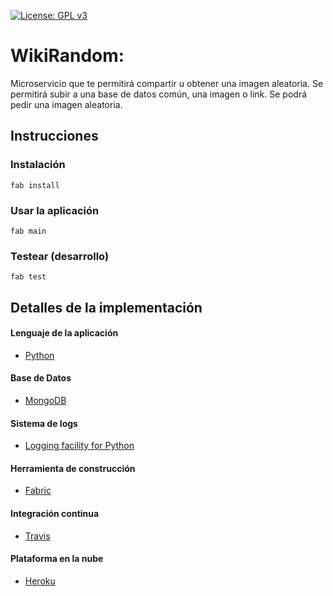 [![License: GPL v3](https://img.shields.io/badge/License-GPLv3-blue.svg)](https://www.gnu.org/licenses/gpl-3.0)
# WikiRandom: 
Microservicio que te permitirá compartir u obtener una imagen aleatoria.
Se permitirá subir a una base de datos común, una imagen o link. Se podrá pedir una imagen aleatoria.

## Instrucciones
### Instalación
`fab install`
### Usar la aplicación
`fab main`
### Testear (desarrollo)
`fab test`

## Detalles de la implementación
#### Lenguaje de la aplicación
- [Python](www.python.org)
#### Base de Datos
- [MongoDB](https://www.mongodb.com)
#### Sistema de logs
- [Logging facility for Python](https://docs.python.org/3/library/logging.html)
#### Herramienta de construcción
- [Fabric](http://www.fabfile.org)
#### Integración continua
- [Travis](https://travis-ci.org/)
#### Plataforma en la nube
- [Heroku](https://www.heroku.com/)
